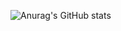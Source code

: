 ![Anurag's GitHub stats](https://github-readme-stats.vercel.app/api?username=marple-git&show_icons=true&theme=radical&count_private=true)
